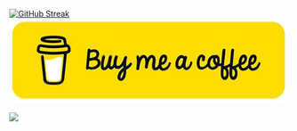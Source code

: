 [![GitHub Streak](https://streak-stats.demolab.com?user=Belfagor2005&theme=github-green-purple&border_radius=5&locale=it&date_format=j%20M%5B%20Y%5D&mode=weekly&card_width=490)](https://git.io/streak-stats)
<a href="https://ko-fi/lululla"><img src="https://github.com/Belfagor2005/pluginspanel/blob/main/screenshot/buymeacoffee.jpg?raw=true"></a>


![](https://komarev.com/ghpvc/?username=Belfagor2005)


